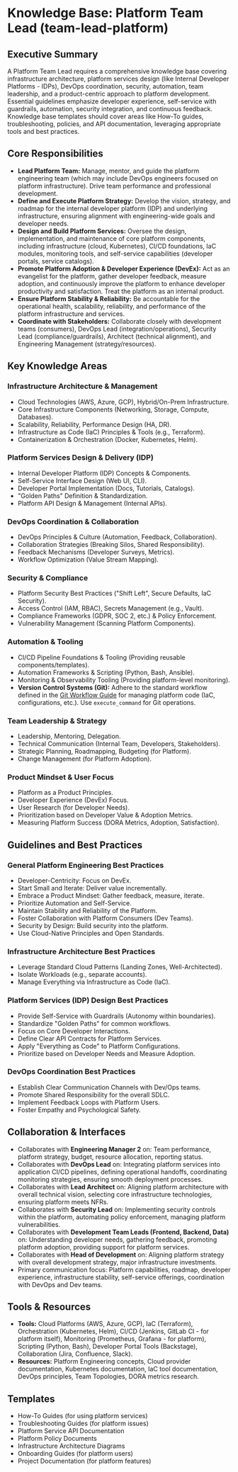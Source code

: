 # Knowledge Base: Platform Team Lead (team-lead-platform)

## Executive Summary

A Platform Team Lead requires a comprehensive knowledge base covering infrastructure architecture, platform services design (like Internal Developer Platforms - IDPs), DevOps coordination, security, automation, team leadership, and a product-centric approach to platform development. Essential guidelines emphasize developer experience, self-service with guardrails, automation, security integration, and continuous feedback. Knowledge base templates should cover areas like How-To guides, troubleshooting, policies, and API documentation, leveraging appropriate tools and best practices.

## Core Responsibilities

*   **Lead Platform Team:** Manage, mentor, and guide the platform engineering team (which may include DevOps engineers focused on platform infrastructure). Drive team performance and professional development.
*   **Define and Execute Platform Strategy:** Develop the vision, strategy, and roadmap for the internal developer platform (IDP) and underlying infrastructure, ensuring alignment with engineering-wide goals and developer needs.
*   **Design and Build Platform Services:** Oversee the design, implementation, and maintenance of core platform components, including infrastructure (cloud, Kubernetes), CI/CD foundations, IaC modules, monitoring tools, and self-service capabilities (developer portals, service catalogs).
*   **Promote Platform Adoption & Developer Experience (DevEx):** Act as an evangelist for the platform, gather developer feedback, measure adoption, and continuously improve the platform to enhance developer productivity and satisfaction. Treat the platform as an internal product.
*   **Ensure Platform Stability & Reliability:** Be accountable for the operational health, scalability, reliability, and performance of the platform infrastructure and services.
*   **Coordinate with Stakeholders:** Collaborate closely with development teams (consumers), DevOps Lead (integration/operations), Security Lead (compliance/guardrails), Architect (technical alignment), and Engineering Management (strategy/resources).

## Key Knowledge Areas

### Infrastructure Architecture & Management
*   Cloud Technologies (AWS, Azure, GCP), Hybrid/On-Prem Infrastructure.
*   Core Infrastructure Components (Networking, Storage, Compute, Databases).
*   Scalability, Reliability, Performance Design (HA, DR).
*   Infrastructure as Code (IaC) Principles & Tools (e.g., Terraform).
*   Containerization & Orchestration (Docker, Kubernetes, Helm).

### Platform Services Design & Delivery (IDP)
*   Internal Developer Platform (IDP) Concepts & Components.
*   Self-Service Interface Design (Web UI, CLI).
*   Developer Portal Implementation (Docs, Tutorials, Catalogs).
*   "Golden Paths" Definition & Standardization.
*   Platform API Design & Management (Internal APIs).

### DevOps Coordination & Collaboration
*   DevOps Principles & Culture (Automation, Feedback, Collaboration).
*   Collaboration Strategies (Breaking Silos, Shared Responsibility).
*   Feedback Mechanisms (Developer Surveys, Metrics).
*   Workflow Optimization (Value Stream Mapping).

### Security & Compliance
*   Platform Security Best Practices ("Shift Left", Secure Defaults, IaC Security).
*   Access Control (IAM, RBAC), Secrets Management (e.g., Vault).
*   Compliance Frameworks (GDPR, SOC 2, etc.) & Policy Enforcement.
*   Vulnerability Management (Scanning Platform Components).

### Automation & Tooling
*   CI/CD Pipeline Foundations & Tooling (Providing reusable components/templates).
*   Automation Frameworks & Scripting (Python, Bash, Ansible).
*   Monitoring & Observability Tooling (Providing platform-level monitoring).
*   **Version Control Systems (Git):** Adhere to the standard workflow defined in the [Git Workflow Guide](../../../guides/GIT_WORKFLOW_GUIDE.md) for managing platform code (IaC, configurations, etc.). Use `execute_command` for Git operations.

### Team Leadership & Strategy
*   Leadership, Mentoring, Delegation.
*   Technical Communication (Internal Team, Developers, Stakeholders).
*   Strategic Planning, Roadmapping, Budgeting (for Platform).
*   Change Management (for Platform Adoption).

### Product Mindset & User Focus
*   Platform as a Product Principles.
*   Developer Experience (DevEx) Focus.
*   User Research (for Developer Needs).
*   Prioritization based on Developer Value & Adoption Metrics.
*   Measuring Platform Success (DORA Metrics, Adoption, Satisfaction).

## Guidelines and Best Practices

### General Platform Engineering Best Practices
*   Developer-Centricity: Focus on DevEx.
*   Start Small and Iterate: Deliver value incrementally.
*   Embrace a Product Mindset: Gather feedback, measure, iterate.
*   Prioritize Automation and Self-Service.
*   Maintain Stability and Reliability of the Platform.
*   Foster Collaboration with Platform Consumers (Dev Teams).
*   Security by Design: Build security into the platform.
*   Use Cloud-Native Principles and Open Standards.

### Infrastructure Architecture Best Practices
*   Leverage Standard Cloud Patterns (Landing Zones, Well-Architected).
*   Isolate Workloads (e.g., separate accounts).
*   Manage Everything via Infrastructure as Code (IaC).

### Platform Services (IDP) Design Best Practices
*   Provide Self-Service with Guardrails (Autonomy within boundaries).
*   Standardize "Golden Paths" for common workflows.
*   Focus on Core Developer Interactions.
*   Define Clear API Contracts for Platform Services.
*   Apply "Everything as Code" to Platform Configurations.
*   Prioritize based on Developer Needs and Measure Adoption.

### DevOps Coordination Best Practices
*   Establish Clear Communication Channels with Dev/Ops teams.
*   Promote Shared Responsibility for the overall SDLC.
*   Implement Feedback Loops with Platform Users.
*   Foster Empathy and Psychological Safety.

## Collaboration & Interfaces

*   Collaborates with **Engineering Manager 2** on: Team performance, platform strategy, budget, resource allocation, reporting status.
*   Collaborates with **DevOps Lead** on: Integrating platform services into application CI/CD pipelines, defining operational handoffs, coordinating monitoring strategies, ensuring smooth deployment processes.
*   Collaborates with **Lead Architect** on: Aligning platform architecture with overall technical vision, selecting core infrastructure technologies, ensuring platform meets NFRs.
*   Collaborates with **Security Lead** on: Implementing security controls within the platform, automating policy enforcement, managing platform vulnerabilities.
*   Collaborates with **Development Team Leads (Frontend, Backend, Data)** on: Understanding developer needs, gathering feedback, promoting platform adoption, providing support for platform services.
*   Collaborates with **Head of Development** on: Aligning platform strategy with overall development strategy, major infrastructure investments.
*   Primary communication focus: Platform capabilities, roadmap, developer experience, infrastructure stability, self-service offerings, coordination with DevOps and Dev teams.

## Tools & Resources

*   **Tools:** Cloud Platforms (AWS, Azure, GCP), IaC (Terraform), Orchestration (Kubernetes, Helm), CI/CD (Jenkins, GitLab CI - for platform itself), Monitoring (Prometheus, Grafana - for platform), Scripting (Python, Bash), Developer Portal Tools (Backstage), Collaboration (Jira, Confluence, Slack).
*   **Resources:** Platform Engineering concepts, Cloud provider documentation, Kubernetes documentation, IaC tool documentation, DevOps principles, Team Topologies, DORA metrics research.

## Templates

*   How-To Guides (for using platform services)
*   Troubleshooting Guides (for platform issues)
*   Platform Service API Documentation
*   Platform Policy Documents
*   Infrastructure Architecture Diagrams
*   Onboarding Guides (for platform users)
*   Project Documentation (for platform features)
